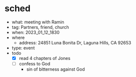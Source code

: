 # sched
- what: meeting with Ramin
- tag: Partners, friend, church
- when: 2023_01_12_1830
- where
  - address: 24851 Luna Bonita Dr, Laguna Hills, CA 92653
- type: event
- todo
  - [x] read 4 chapters of Jones
  - [ ] confess to God
    - sin of bitterness against God

